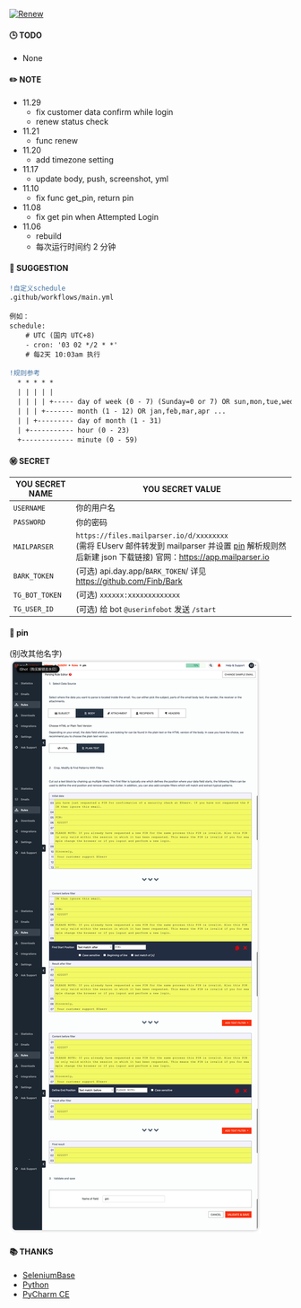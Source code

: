[![Renew](https://github.com/mybdye/EUxxxx/actions/workflows/main.yml/badge.svg)](https://github.com/mybdye/EUxxxx/actions/workflows/main.yml)
#### 🕒 TODO
- None

#### ✏️ NOTE
- 11.29
  - fix customer data confirm while login
  - renew status check
- 11.21
  - func renew
- 11.20
  - add timezone setting
- 11.17
  - update body, push, screenshot, yml
- 11.10
  - fix func get_pin, return pin
- 11.08 
  - fix get pin when Attempted Login
- 11.06 
  - rebuild
  - 每次运行时间约 2 分钟

#### 🌟️ SUGGESTION
```diff
!自定义schedule
.github/workflows/main.yml

例如：
schedule:
    # UTC (国内 UTC+8)
    - cron: '03 02 */2 * *'   
    # 每2天 10:03am 执行
    
!规则参考
  * * * * *
  | | | | |
  | | | | +----- day of week (0 - 7) (Sunday=0 or 7) OR sun,mon,tue,wed,thu,fri,sat
  | | | +------- month (1 - 12) OR jan,feb,mar,apr ...
  | | +--------- day of month (1 - 31)
  | +----------- hour (0 - 23)
  +------------- minute (0 - 59)
```

#### ㊙️ SECRET
  |YOU SECRET NAME|YOU SECRET VALUE|
  |-----|--|
  |`USERNAME`|你的用户名|
  |`PASSWORD`|你的密码|
  |`MAILPARSER`| `https://files.mailparser.io/d/xxxxxxxx` <br/>(需将 EUserv 邮件转发到 mailparser 并设置 [pin](#-pin) 解析规则然后新建 json 下载链接) 官网：https://app.mailparser.io |
  |`BARK_TOKEN`|(可选) api.day.app/`BARK_TOKEN`/ 详见 https://github.com/Finb/Bark|
  |`TG_BOT_TOKEN`|(可选) `xxxxxx:xxxxxxxxxxxxx`|
  |`TG_USER_ID`|(可选) 给 bot `@userinfobot` 发送 `/start`|

#### 📌 pin 
(别改其他名字)
<img src="img/pin.png">

#### 📚 THANKS
- [SeleniumBase](https://github.com/seleniumbase)
- [Python](https://www.python.org/)
- [PyCharm CE](https://www.jetbrains.com/pycharm/)
